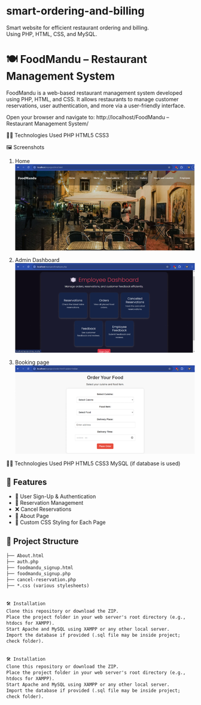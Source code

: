 # smart-ordering-and-billing

Smart website for efficient restaurant ordering and billing.
<br>
Using PHP, HTML, CSS, and MySQL.

# 🍽️ FoodMandu – Restaurant Management System

FoodMandu is a web-based restaurant management system developed using PHP, HTML, and CSS. It allows restaurants to manage customer reservations, user authentication, and more via a user-friendly interface.

Open your browser and navigate to:
http://localhost/FoodMandu – Restaurant Management System/


🧑‍💻 Technologies Used
PHP
HTML5
CSS3

🖼️ Screenshots
1. Home
   ![alt text](image.png)

2. Admin Dashboard
   ![alt text](image-1.png)

3. Booking page
   ![alt text](image-2.png)

🧑‍💻 Technologies Used
PHP
HTML5
CSS3
MySQL (if database is used)

## 🌟 Features

- 🔐 User Sign-Up & Authentication
- 📅 Reservation Management
- ❌ Cancel Reservations
- 📄 About Page
- 🎨 Custom CSS Styling for Each Page

## 📁 Project Structure

```plaintext
├── About.html
├── auth.php
├── foodmandu_signup.html
├── foodmandu_signup.php
├── cancel-reservation.php
├── *.css (various stylesheets)


🛠️ Installation
Clone this repository or download the ZIP.
Place the project folder in your web server's root directory (e.g., htdocs for XAMPP).
Start Apache and MySQL using XAMPP or any other local server.
Import the database if provided (.sql file may be inside project; check folder).


🛠️ Installation
Clone this repository or download the ZIP.
Place the project folder in your web server's root directory (e.g., htdocs for XAMPP).
Start Apache and MySQL using XAMPP or any other local server.
Import the database if provided (.sql file may be inside project; check folder).

